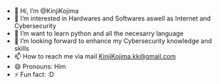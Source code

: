- 👋 Hi, I’m @KinjiKojima
- 👀 I’m interested in Hardwares and Softwares aswell as Internet and Cybersecurity
- 🌱 I’m want to learn python and all the necesarry language
- 💞️ I’m looking forward to enhance my Cybersecurity knowledge and skills
- 📫 How to reach me via mail KinjiKojima.kk@gmail.com
- 😄 Pronouns: Him
- ⚡ Fun fact: :D

<!---
KinjiKojima/KinjiKojima is a ✨ special ✨ repository because its `README.md` (this file) appears on your GitHub profile.
You can click the Preview link to take a look at your changes.
--->
